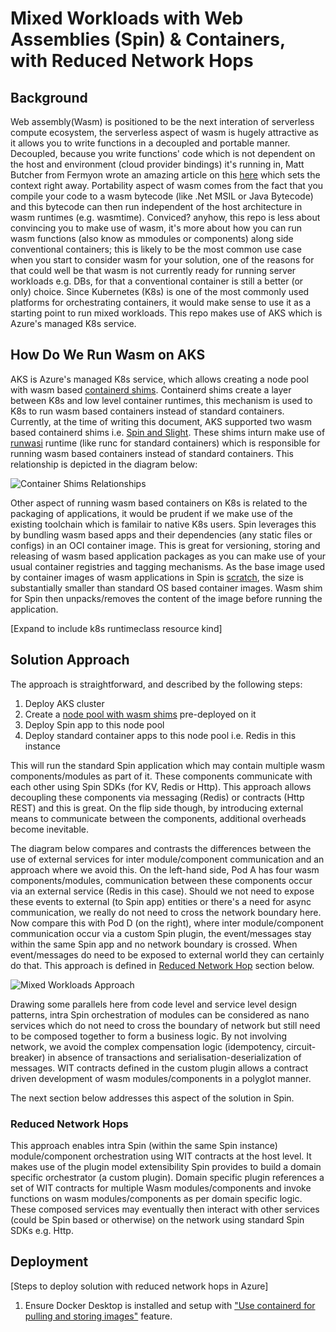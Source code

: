 # Mixed Workloads with Web Assemblies (Spin) & Containers, with Reduced Network Hops

## Background

Web assembly(Wasm) is positioned to be the next interation of serverless compute ecosystem, the serverless aspect of wasm is hugely attractive as it allows you to write functions in a decoupled and portable manner. Decoupled, because you write functions' code which is not dependent on the host and environment (cloud provider bindings) it's running in, Matt Butcher from Fermyon wrote an amazing article on this [here](https://www.fermyon.com/blog/next-generation-of-serverless-is-happening?utm_content=251765820&utm_medium=social&utm_source=twitter&hss_channel=tw-1444404500437995520) which sets the context right away. Portability aspect of wasm comes from the fact that you compile your code to a wasm bytecode (like .Net MSIL or Java Bytecode) and this bytecode can then run independent of the host architecture in wasm runtimes (e.g. wasmtime).
Conviced? anyhow, this repo is less about convincing you to make use of wasm, it's more about how you can run wasm functions (also know as mmodules or components) along side conventional containers; this is likely to be the most common use case when you start to consider wasm for your solution, one of the reasons for that could well be that wasm is not currently ready for running server workloads e.g. DBs, for that a conventional container is still a better (or only) choice. Since Kubernetes (K8s) is one of the most commonly used platforms for orchestrating containers, it would make sense to use it as a starting point to run mixed workloads. This repo makes use of AKS which is Azure's managed K8s service.

## How Do We Run Wasm on AKS

AKS is Azure's managed K8s service, which allows creating a node pool with wasm based [containerd shims](https://github.com/deislabs/containerd-wasm-shims). Containerd shims create a layer between K8s and low level container runtimes, this mechanism is used to K8s to run wasm based containers instead of standard containers. Currently, at the time of writing this document, AKS supported two wasm based containerd shims i.e. [Spin and Slight](https://learn.microsoft.com/en-us/azure/aks/use-wasi-node-pools#limitations). These shims inturn make use of [runwasi](https://github.com/containerd/runwasi) runtime (like runc for standard containers) which is responsible for running wasm based containers instead of standard containers. This relationship is depicted in the diagram below:

![Container Shims Relationships](images/container_shims.png "Container Shims Relationships")

Other aspect of running wasm based containers on K8s is related to the packaging of applications, it would be prudent if we make use of the existing toolchain which is familair to native K8s users. Spin leverages this by bundling wasm based apps and their dependencies (any static files or configs) in an OCI container image. This is great for versioning, storing and releasing of wasm based application packages as you can make use of your usual container registries and tagging mechanisms. As the base image used by container images of wasm applications in Spin is [scratch](https://hub.docker.com/_/scratch), the size is substantially smaller than standard OS based container images.
Wasm shim for Spin then unpacks/removes the content of the image before running the application.

[Expand to include k8s runtimeclass resource kind]

## Solution Approach

The approach is straightforward, and described by the following steps:

1. Deploy AKS cluster
2. Create a [node pool with wasm shims](https://learn.microsoft.com/en-us/azure/aks/use-wasi-node-pools) pre-deployed on it
3. Deploy Spin app to this node pool
4. Deploy standard container apps to this node pool i.e. Redis in this instance

This will run the standard Spin application which may contain multiple wasm components/modules as part of it. These components communicate with each other using Spin SDKs (for KV, Redis or Http). This approach allows decoupling these components via messaging (Redis) or contracts (Http REST) and this is great. On the flip side though, by introducing external means to communicate between the components, additional overheads become inevitable.

The diagram below compares and contrasts the differences between the use of external services for inter module/component communication and an approach where we avoid this. On the left-hand side, Pod A has four wasm components/modules, communication between these components occur via an external service (Redis in this case). Should we not need to expose these events to external (to Spin app) entities or there's a need for async communication, we really do not need to cross the network boundary here.
Now compare this with Pod D (on the right), where inter module/component communication occur via a custom Spin plugin, the event/messages stay within the same Spin app and no network boundary is crossed. When event/messages do need to be exposed to external world they can certainly do that. This approach is defined in [Reduced Network Hop](#reduced-network-hops) section below.

![Mixed Workloads Approach](images/mixed_workloads.png "Mixed Workloads Approach")

Drawing some parallels here from code level and service level design patterns, intra Spin orchestration of modules can be considered as nano services which do not need to cross the boundary of network but still need to be composed together to form a business logic. By not involving network, we avoid the complex compensation logic (idempotency, circuit-breaker) in absence of transactions and serialisation-deserialization of messages. WIT contracts defined in the custom plugin allows a contract driven development of wasm modules/components in a polyglot manner.

The next section below addresses this aspect of the solution in Spin.

### Reduced Network Hops

This approach enables intra Spin (within the same Spin instance) module/component orchestration using WIT contracts at the host level. It makes use of the plugin model extensibility Spin provides to build a domain specific orchestrator (a custom plugin). Domain specific plugin references a set of WIT contracts for multiple Wasm modules/components and invoke functions on wasm modules/components as per domain specific logic. These composed services may eventually then interact with other services (could be Spin based or otherwise) on the network using standard Spin SDKs e.g. Http.

## Deployment

[Steps to deploy solution with reduced network hops in Azure]

1. Ensure Docker Desktop is installed and setup with ["Use containerd for pulling and storing images"](https://docs.docker.com/desktop/containerd/) feature.
